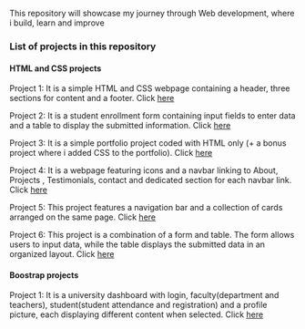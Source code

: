 This repository will showcase my journey through Web development, where i build, learn and improve

### List of projects in this repository

#### HTML and CSS projects

Project 1: It is a simple HTML and CSS webpage containing a header, three sections for content and a footer. Click [here](https://github.com/LetterToSab/CITYCOT-INNOVATION-HUB/tree/main/Html%20%20And%20Css%20Projects/project1) 

Project 2: It is a student enrollment form containing input fields to enter data and a table to display the submitted information. Click [here](https://github.com/LetterToSab/CITYCOT-INNOVATION-HUB/tree/main/Html%20%20And%20Css%20Projects/project2)

Project 3: It is a simple portfolio project coded with HTML only (+ a bonus project where i added CSS to the portfolio). Click [here](https://github.com/LetterToSab/CITYCOT-INNOVATION-HUB/tree/main/Html%20%20And%20Css%20Projects/project3)

Project 4: It is a webpage featuring icons and a navbar linking to About, Projects , Testimonials, contact and dedicated section for each navbar link. Click [here](https://github.com/LetterToSab/CITYCOT-INNOVATION-HUB/tree/main/Html%20%20And%20Css%20Projects/project4)

Project 5: This project features a navigation bar and a collection of cards arranged on the same page. Click [here](https://github.com/LetterToSab/CITYCOT-INNOVATION-HUB/tree/main/Html%20%20And%20Css%20Projects/Project5)

Project 6: This project is a combination of a form and table. The form allows users to input data, while the table displays the submitted data in an organized layout. Click [here](https://github.com/LetterToSab/CITYCOT-INNOVATION-HUB/tree/main/Html%20%20And%20Css%20Projects/Project6)

#### Boostrap projects

Project 1: It is a university dashboard with login, faculty(department and teachers), student(student attendance and registration) and a profile picture, each displaying different content when selected. Click [here](https://github.com/LetterToSab/CITYCOT-INNOVATION-HUB/tree/main/Boostrap/University-dashboard)


